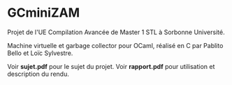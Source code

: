# GCminiZAM

Projet de l'UE Compilation Avancée de Master 1 STL à Sorbonne Université.

Machine virtuelle et garbage collector pour OCaml, réalisé en C par Pablito Bello et Loïc Sylvestre.

Voir **sujet.pdf** pour le sujet du projet.
Voir **rapport.pdf** pour utilisation et description du rendu.
